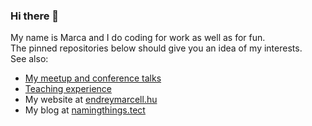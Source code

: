 ### Hi there 👋

My name is Marca and I do coding for work as well as for fun.  
The pinned repositories below should give you an idea of my interests.  
See also: 
- [My meetup and conference talks](conference-talks/conference-talks.md)  
- [Teaching experience](teaching/teaching.md)
- My website at [endreymarcell.hu](https://endreymarcell.hu)  
- My blog at [namingthings.tect](https://namingthings.tech)
